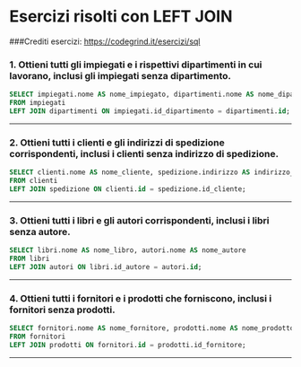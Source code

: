 
# Esercizi risolti con LEFT JOIN
###Crediti esercizi: https://codegrind.it/esercizi/sql
### 1. Ottieni tutti gli impiegati e i rispettivi dipartimenti in cui lavorano, inclusi gli impiegati senza dipartimento.

```sql
SELECT impiegati.nome AS nome_impiegato, dipartimenti.nome AS nome_dipartimento
FROM impiegati
LEFT JOIN dipartimenti ON impiegati.id_dipartimento = dipartimenti.id;
```

---

### 2. Ottieni tutti i clienti e gli indirizzi di spedizione corrispondenti, inclusi i clienti senza indirizzo di spedizione.

```sql
SELECT clienti.nome AS nome_cliente, spedizione.indirizzo AS indirizzo_spedizione
FROM clienti
LEFT JOIN spedizione ON clienti.id = spedizione.id_cliente;
```

---

### 3. Ottieni tutti i libri e gli autori corrispondenti, inclusi i libri senza autore.

```sql
SELECT libri.nome AS nome_libro, autori.nome AS nome_autore
FROM libri
LEFT JOIN autori ON libri.id_autore = autori.id;
```

---

### 4. Ottieni tutti i fornitori e i prodotti che forniscono, inclusi i fornitori senza prodotti.

```sql
SELECT fornitori.nome AS nome_fornitore, prodotti.nome AS nome_prodotto
FROM fornitori
LEFT JOIN prodotti ON fornitori.id = prodotti.id_fornitore;
```

---
